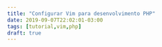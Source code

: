 ```yaml
---
title: "Configurar Vim para desenvolvimento PHP"
date: 2019-09-07T22:02:01-03:00
tags: [tutorial,vim,php]
draft: true
---
```

